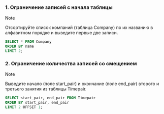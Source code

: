 ### 1. Ограничение записей с начала таблицы
> [!NOTE]
> Отсортируйте список компаний (таблица Company) по их названию в алфавитном порядке и выведите первые две записи.
```sql
SELECT * FROM Company
ORDER BY name
LIMIT 2;
```

### 2. Ограничение количества записей со смещением
> [!NOTE]
> Выведите начало (поле start_pair) и окончание (поле end_pair) второго и третьего занятия из таблицы Timepair.
```sql
SELECT start_pair, end_pair FROM Timepair
ORDER BY start_pair, end_pair
LIMIT 2 OFFSET 1;
```